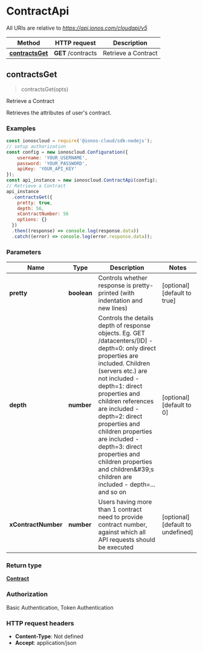 # ContractApi

All URIs are relative to *https://api.ionos.com/cloudapi/v5*

| Method | HTTP request | Description |
| ------ | ------------ | ----------- |
| [**contractsGet**](ContractApi.md#contractsGet) | **GET** /contracts | Retrieve a Contract |


## contractsGet

> <Contract> contractsGet(opts)

Retrieve a Contract

Retrieves the attributes of user\'s contract.

### Examples

```javascript
const ionoscloud = require('@ionos-cloud/sdk-nodejs');
// setup authorization
const config = new ionoscloud.Configuration({
    username: 'YOUR_USERNAME',
    password: 'YOUR_PASSWORD',
    apiKey: 'YOUR_API_KEY'
});
const api_instance = new ionoscloud.ContractApi(config);
// Retrieve a Contract
api_instance
  .contractsGet({
    pretty: true,
    depth: 56,
    xContractNumber: 56
    options: {}
  })
  .then((response) => console.log(response.data))
  .catch((error) => console.log(error.response.data));
```

### Parameters

| Name | Type | Description | Notes |
| ---- | ---- | ----------- | ----- |
| **pretty** | **boolean** | Controls whether response is pretty-printed (with indentation and new lines) | [optional][default to true] |
| **depth** | **number** | Controls the details depth of response objects.  Eg. GET /datacenters/[ID]  - depth&#x3D;0: only direct properties are included. Children (servers etc.) are not included  - depth&#x3D;1: direct properties and children references are included  - depth&#x3D;2: direct properties and children properties are included  - depth&#x3D;3: direct properties and children properties and children\&#39;s children are included  - depth&#x3D;... and so on | [optional][default to 0] |
| **xContractNumber** | **number** | Users having more than 1 contract need to provide contract number, against which all API requests should be executed | [optional][default to undefined] |

### Return type

[**Contract**](Contract.md)

### Authorization

Basic Authentication, Token Authentication

### HTTP request headers

- **Content-Type**: Not defined
- **Accept**: application/json

